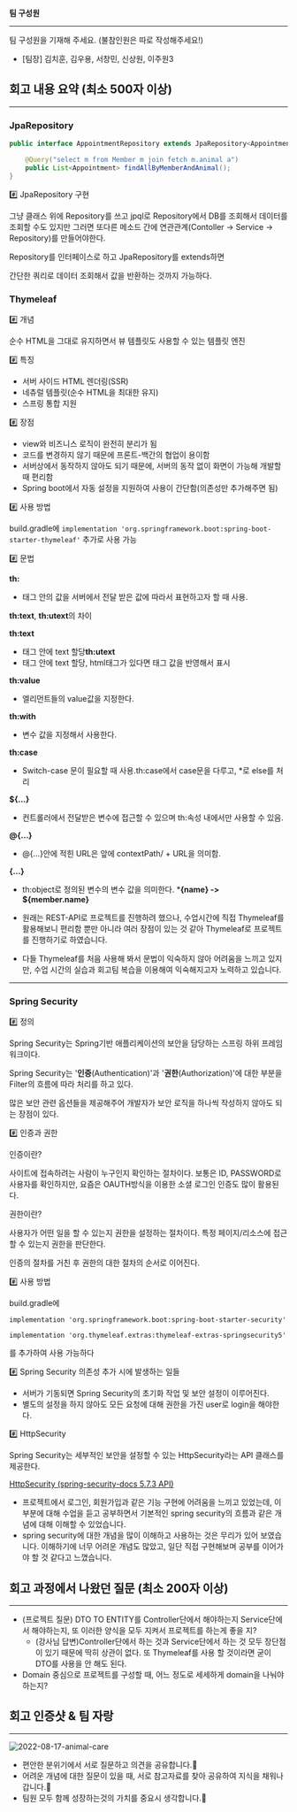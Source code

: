 **팀 구성원**

---

팀 구성원을 기재해 주세요. (불참인원은 따로 작성해주세요!)

- [팀장] 김치훈, 김우용, 서창민, 신상원, 이주원3

## **회고 내용 요약 (최소 500자 이상)**

---

### JpaRepository

```java
public interface AppointmentRepository extends JpaRepository<Appointment, Long> {

    @Query("select m from Member m join fetch m.animal a")
    public List<Appointment> findAllByMemberAndAnimal();
}
```

#️⃣ JpaRepository 구현

그냥 클래스 위에 Repository를 쓰고 jpql로 Repository에서 DB를 조회해서 데이터를 조회할 수도 있지만 그러면 또다른 메소드 간에 연관관계(Contoller → Service → Repository)를 만들어야한다.

Repository를 인터페이스로 하고 JpaRepository를 extends하면

간단한 쿼리로 데이터 조회해서 값을 반환하는 것까지 가능하다.


### Thymeleaf

#️⃣ 개념

순수 HTML을 그대로 유지하면서 뷰 템플릿도 사용할 수 있는 템플릿 엔진

#️⃣ 특징

- 서버 사이드 HTML 렌더링(SSR)
- 네츄럴 템플릿(순수 HTML을 최대한 유지)
- 스프링 통합 지원

#️⃣ 장점

- view와 비즈니스 로직이 완전히 분리가 됨
- 코드를 변경하지 않기 때문에 프론트-백간의 협업이 용이함
- 서버상에서 동작하지 않아도 되기 때문에, 서버의 동작 없이 화면이 가능해 개발할 때 편리함
- Spring boot에서 자동 설정을 지원하여 사용이 간단함(의존성만 추가해주면 됨)

#️⃣ 사용 방법

build.gradle에 `implementation 'org.springframework.boot:spring-boot-starter-thymeleaf'` 추가로 사용 가능

#️⃣ 문법

**th:**

- 태그 안의 값을 서버에서 전달 받은 값에 따라서 표현하고자 할 때 사용.

**th:text**, **th:utext**의 차이

**th:text**

- 태그 안에 text 할당**th:utext**
- 태그 안에 text 할당, html태그가 있다면 태그 값을 반영해서 표시

**th:value**

- 엘리먼트들의 value값을 지정한다.

**th:with**

- 변수 값을 지정해서 사용한다.

**th:case**

- Switch-case 문이 필요할 때 사용.th:case에서 case문을 다루고, *로 else를 처리

**${...}**

- 컨트롤러에서 전달받은 변수에 접근할 수 있으며 th:속성 내에서만 사용할 수 있음.

**@{...}**

- @{...}안에 적힌 URL은 앞에 contextPath/ + URL을 의미함.

**{...}**

- th:object로 정의된 변수의 변수 값을 의미한다. ***{name} -> ${member.name}**

- 원래는 REST-API로 프로젝트를 진행하려 했으나, 수업시간에 직접 Thymeleaf를 활용해보니 편리함 뿐만 아니라 여러 장점이 있는 것 같아 Thymeleaf로 프로젝트를 진행하기로 하였습니다.
- 다들 Thymeleaf를 처음 사용해 봐서 문법이 익숙하지 않아 어려움을 느끼고 있지만, 수업 시간의 실습과 회고팀 복습을 이용해여 익숙해지고자 노력하고 있습니다.

---

### Spring Security

#️⃣ 정의

Spring Security는 Spring기반 애플리케이션의 보안을 담당하는 스프링 하위 프레임워크이다.

Spring Security는 '**인증**(Authentication)'과 '**권한**(Authorization)'에 대한 부분을 Filter의 흐름에 따라 처리를 하고 있다.

많은 보안 관련 옵션들을 제공해주어 개발자가 보안 로직을 하나씩 작성하지 않아도 되는 장점이 있다.

#️⃣ 인증과 권한

인증이란?

사이트에 접속하려는 사람이 누구인지 확인하는 절차이다.
보통은 ID, PASSWORD로 사용자를 확인하지만, 요즘은 OAUTH방식을 이용한 소셜 로그인 인증도 많이 활용된다.

권한이란?

사용자가 어떤 일을 할  수 있는지 권한을 설정하는 절차이다.
특정 페이지/리소스에 접근할 수 있는지 권한을 판단한다.

인증의 절차를 거친 후 권한의 대한 절차의 순서로 이어진다.

#️⃣ 사용 방법

build.gradle에 

`implementation 'org.springframework.boot:spring-boot-starter-security'`

`implementation 'org.thymeleaf.extras:thymeleaf-extras-springsecurity5'`

를 추가하여 사용 가능하다

#️⃣ Spring Security 의존성 추가 시에 발생하는 일들

- 서버가 기동되면 Spring Security의 초기화 작업 및 보안 설정이 이루어진다.
- 별도의 설정을 하지 않아도 모든 요청에 대해 권한을 가진 user로 login을 해야한다.

#️⃣ HttpSecurity

Spring Security는 세부적인 보안을 설정할 수 있는 HttpSecurity라는 API 클래스를 제공한다.

[HttpSecurity (spring-security-docs 5.7.3 API)](https://docs.spring.io/spring-security/site/docs/current/api/org/springframework/security/config/annotation/web/builders/HttpSecurity.html)

- 프로젝트에서 로그인, 회원가입과 같은 기능 구현에 어려움을 느끼고 있었는데, 이 부분에 대해 수업을 듣고 공부하면서 기본적인 spring security의 흐름과 같은 개념에 대해 이해할 수 있었습니다.
- spring security에 대한 개념을 많이 이해하고 사용하는 것은 무리가 있어 보였습니다. 이해하기에 너무 어려운 개념도 많았고, 일단 직접 구현해보며 공부를 이어가야 할 것 같다고 느꼈습니다.

## **회고 과정에서 나왔던 질문 (최소 200자 이상)**

---

- (프로젝트 질문) DTO TO ENTITY를 Controller단에서 해야하는지 Service단에서 해야하는지, 또 이러한 양식을 모두 지켜서 프로젝트를 하는게 좋을 지?
    - (강사님 답변)Controller단에서 하는 것과 Service단에서 하는 것 모두 장단점이 있기 때문에 딱히 상관이 없다. 또 Thymeleaf를 사용 할 것이라면 굳이 DTO를 사용을 안 해도 된다.
- Domain 중심으로  프로젝트를 구성할 때, 어느 정도로 세세하게 domain을 나눠야 하는지?

## **회고 인증샷 & 팀 자랑**

---
![2022-08-17-animal-care](https://user-images.githubusercontent.com/101318750/185347231-26b65511-911b-4276-aa23-51e7f6956188.png)

- 편안한 분위기에서 서로 질문하고 의견을 공유합니다.🙂
- 어려운 개념에 대한 질문이 있을 때, 서로 참고자료를 찾아 공유하여 지식을 채워나갑니다.🙂
- 팀원 모두 함께 성장하는것의 가치를 중요시 생각합니다.🙂
